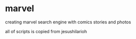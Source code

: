 # marvel
creating marvel search engine with comics stories and photos

all of scripts is copied from jesushilarioh

